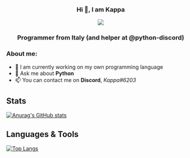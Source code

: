 <h3 align="center">Hi 👋, I am Kappa</h3>

<p align="center">
  <img src="https://user-images.githubusercontent.com/72104527/114543929-3085d900-9c5a-11eb-96fd-e13fac371f81.png">
</p>

<h3 align="center">Programmer from Italy (and helper at @python-discord)</h3>

### About me:
- 🌱 I am currently working on my own programming language
- 💬 Ask me about **Python**
- 📫 You can contact me on **Discord**, *Kappa#6203*

## Stats
[![Anurag's GitHub stats](https://github-readme-stats.vercel.app/api?username=FraKappa&theme=tokyonight)](https://github.com/anuraghazra/github-readme-stats)

## Languages & Tools
[![Top Langs](https://github-readme-stats.vercel.app/api/top-langs/?username=FraKappa&theme=tokyonight)](https://github.com/anuraghazra/github-readme-stats)
